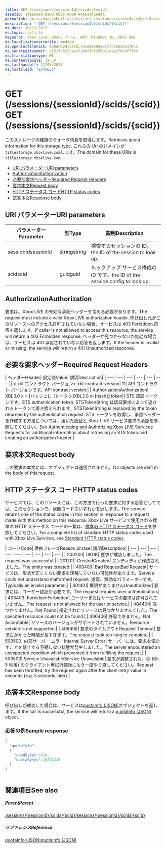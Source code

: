 ```yaml
---
title: GET (/sessions/{sessionId}/scids/{scid})
assetID: 1feaceed-ba0d-0b0c-e809-44ba41f2e4ea
permalink: en-us/docs/xboxlive/rest/uri-sessionssessionidscidsscid-get.html
description: " GET (/sessions/{sessionId}/scids/{scid})"
ms.date: 10/12/2017
ms.topic: article
keywords: Xbox Live, Xbox, ゲーム, UWP, Windows 10, Xbox One
ms.localizationpriority: medium
ms.openlocfilehash: 8a0dcd24c57cbc7dce596961afcfd7e0eba476c3
ms.sourcegitcommit: d2517e522cacc5240f7dffd5bc1eaa278e3f7768
ms.translationtype: MT
ms.contentlocale: ja-JP
ms.lasthandoff: 12/03/2018
ms.locfileid: "8345636"
---
```

# <a name="get-sessionssessionidscidsscid"></a><span data-ttu-id="ddd59-104">GET (/sessions/{sessionId}/scids/{scid})</span><span class="sxs-lookup"><span data-stu-id="ddd59-104">GET (/sessions/{sessionId}/scids/{scid})</span></span>
<span data-ttu-id="ddd59-105">このストレージの種類のクォータ情報を取得します。</span><span class="sxs-lookup"><span data-stu-id="ddd59-105">Retrieves quota information for this storage type.</span></span> <span data-ttu-id="ddd59-106">これらの Uri のドメインが`titlestorage.xboxlive.com`します。</span><span class="sxs-lookup"><span data-stu-id="ddd59-106">The domain for these URIs is `titlestorage.xboxlive.com`.</span></span>
 
  * [<span data-ttu-id="ddd59-107">URI パラメーター</span><span class="sxs-lookup"><span data-stu-id="ddd59-107">URI parameters</span></span>](#ID4EX)
  * [<span data-ttu-id="ddd59-108">Authorization</span><span class="sxs-lookup"><span data-stu-id="ddd59-108">Authorization</span></span>](#ID4ECB)
  * [<span data-ttu-id="ddd59-109">必要な要求ヘッダー</span><span class="sxs-lookup"><span data-stu-id="ddd59-109">Required Request Headers</span></span>](#ID4ENB)
  * [<span data-ttu-id="ddd59-110">要求本文</span><span class="sxs-lookup"><span data-stu-id="ddd59-110">Request body</span></span>](#ID4EWC)
  * [<span data-ttu-id="ddd59-111">HTTP ステータス コード</span><span class="sxs-lookup"><span data-stu-id="ddd59-111">HTTP status codes</span></span>](#ID4EBD)
  * [<span data-ttu-id="ddd59-112">応答本文</span><span class="sxs-lookup"><span data-stu-id="ddd59-112">Response body</span></span>](#ID4E2H)
 
<a id="ID4EX"></a>

 
## <a name="uri-parameters"></a><span data-ttu-id="ddd59-113">URI パラメーター</span><span class="sxs-lookup"><span data-stu-id="ddd59-113">URI parameters</span></span>
 
| <span data-ttu-id="ddd59-114">パラメーター</span><span class="sxs-lookup"><span data-stu-id="ddd59-114">Parameter</span></span>| <span data-ttu-id="ddd59-115">型</span><span class="sxs-lookup"><span data-stu-id="ddd59-115">Type</span></span>| <span data-ttu-id="ddd59-116">説明</span><span class="sxs-lookup"><span data-stu-id="ddd59-116">Description</span></span>| 
| --- | --- | --- | 
| <span data-ttu-id="ddd59-117">sessionId</span><span class="sxs-lookup"><span data-stu-id="ddd59-117">sessionId</span></span>| <span data-ttu-id="ddd59-118">string</span><span class="sxs-lookup"><span data-stu-id="ddd59-118">string</span></span>| <span data-ttu-id="ddd59-119">検索するセッションの ID。</span><span class="sxs-lookup"><span data-stu-id="ddd59-119">the ID of the session to look up.</span></span>| 
| <span data-ttu-id="ddd59-120">scid</span><span class="sxs-lookup"><span data-stu-id="ddd59-120">scid</span></span>| <span data-ttu-id="ddd59-121">guid</span><span class="sxs-lookup"><span data-stu-id="ddd59-121">guid</span></span>| <span data-ttu-id="ddd59-122">ルックアップ サービス構成の ID です。</span><span class="sxs-lookup"><span data-stu-id="ddd59-122">the ID of the service config to look up.</span></span>| 
  
<a id="ID4ECB"></a>

 
## <a name="authorization"></a><span data-ttu-id="ddd59-123">Authorization</span><span class="sxs-lookup"><span data-stu-id="ddd59-123">Authorization</span></span>
 
<span data-ttu-id="ddd59-124">要求は、Xbox LIVE の有効な承認ヘッダーを含める必要があります。</span><span class="sxs-lookup"><span data-stu-id="ddd59-124">The request must include a valid Xbox LIVE authorization header.</span></span> <span data-ttu-id="ddd59-125">呼び出し元がこのリソースへのアクセス許可されていない場合、サービスは 403 Forbidden 応答を返します。</span><span class="sxs-lookup"><span data-stu-id="ddd59-125">If caller is not allowed to access this resource, the service will return a 403 Forbidden response.</span></span> <span data-ttu-id="ddd59-126">ヘッダーが見つからないか無効な場合は、サービスは 401 承認されていない応答を返します。</span><span class="sxs-lookup"><span data-stu-id="ddd59-126">If the header is invalid or missing, the service will return a 401 Unauthorized response.</span></span> 
  
<a id="ID4ENB"></a>

 
## <a name="required-request-headers"></a><span data-ttu-id="ddd59-127">必要な要求ヘッダー</span><span class="sxs-lookup"><span data-stu-id="ddd59-127">Required Request Headers</span></span>
 
| <span data-ttu-id="ddd59-128">ヘッダー</span><span class="sxs-lookup"><span data-stu-id="ddd59-128">Header</span></span>| <span data-ttu-id="ddd59-129">設定値</span><span class="sxs-lookup"><span data-stu-id="ddd59-129">Value</span></span>| <span data-ttu-id="ddd59-130">説明</span><span class="sxs-lookup"><span data-stu-id="ddd59-130">Description</span></span>| 
| --- | --- | --- | --- | --- | --- | 
| <span data-ttu-id="ddd59-131">x xbl コントラクト バージョン</span><span class="sxs-lookup"><span data-stu-id="ddd59-131">x-xbl-contract-version</span></span>| <span data-ttu-id="ddd59-132">1</span><span class="sxs-lookup"><span data-stu-id="ddd59-132">1</span></span>| <span data-ttu-id="ddd59-133">API コントラクト バージョンです。</span><span class="sxs-lookup"><span data-stu-id="ddd59-133">API contract version.</span></span>| 
| <span data-ttu-id="ddd59-134">Authorization</span><span class="sxs-lookup"><span data-stu-id="ddd59-134">Authorization</span></span>| <span data-ttu-id="ddd59-135">XBL3.0 x = [ハッシュ]。[トークン]</span><span class="sxs-lookup"><span data-stu-id="ddd59-135">XBL3.0 x=[hash];[token]</span></span>| <span data-ttu-id="ddd59-136">STS 認証トークンです。</span><span class="sxs-lookup"><span data-stu-id="ddd59-136">STS authentication token.</span></span> <span data-ttu-id="ddd59-137">STSTokenString は認証要求によって返されるトークンで置き換えられます。</span><span class="sxs-lookup"><span data-stu-id="ddd59-137">STSTokenString is replaced by the token returned by the authentication request.</span></span> <span data-ttu-id="ddd59-138">STS トークンを取得し、承認ヘッダーを作成する方法については、用いた認証と Xbox LIVE サービス要求の承認を参照してください。</span><span class="sxs-lookup"><span data-stu-id="ddd59-138">See Authenticating and Authorizing Xbox LIVE Services Requests for additional information about retrieving an STS token and creating an authorization header.</span></span>| 
  
<a id="ID4EWC"></a>

 
## <a name="request-body"></a><span data-ttu-id="ddd59-139">要求本文</span><span class="sxs-lookup"><span data-stu-id="ddd59-139">Request body</span></span>
 
<span data-ttu-id="ddd59-140">この要求の本文には、オブジェクトは送信されません。</span><span class="sxs-lookup"><span data-stu-id="ddd59-140">No objects are sent in the body of this request.</span></span>
  
<a id="ID4EBD"></a>

 
## <a name="http-status-codes"></a><span data-ttu-id="ddd59-141">HTTP ステータス コード</span><span class="sxs-lookup"><span data-stu-id="ddd59-141">HTTP status codes</span></span>
 
<span data-ttu-id="ddd59-142">サービスでは、このリソースには、この方法で行った要求に対する応答としてでは、このセクションで、状態コードのいずれかを返します。</span><span class="sxs-lookup"><span data-stu-id="ddd59-142">The service returns one of the status codes in this section in response to a request made with this method on this resource.</span></span> <span data-ttu-id="ddd59-143">Xbox Live サービスで使用される標準の HTTP ステータス コードの一覧は、[標準の HTTP ステータス コード](../../additional/httpstatuscodes.md)を参照してください。</span><span class="sxs-lookup"><span data-stu-id="ddd59-143">For a complete list of standard HTTP status codes used with Xbox Live Services, see [Standard HTTP status codes](../../additional/httpstatuscodes.md).</span></span>
 
| <span data-ttu-id="ddd59-144">コード</span><span class="sxs-lookup"><span data-stu-id="ddd59-144">Code</span></span>| <span data-ttu-id="ddd59-145">理由フレーズ</span><span class="sxs-lookup"><span data-stu-id="ddd59-145">Reason phrase</span></span>| <span data-ttu-id="ddd59-146">説明</span><span class="sxs-lookup"><span data-stu-id="ddd59-146">Description</span></span>| 
| --- | --- | --- | --- | --- | --- | --- | --- | --- | 
| <span data-ttu-id="ddd59-147">200</span><span class="sxs-lookup"><span data-stu-id="ddd59-147">200</span></span>| <span data-ttu-id="ddd59-148">OK</span><span class="sxs-lookup"><span data-stu-id="ddd59-148">OK</span></span>| <span data-ttu-id="ddd59-149">要求が成功しました。</span><span class="sxs-lookup"><span data-stu-id="ddd59-149">The request was successful.</span></span>| 
| <span data-ttu-id="ddd59-150">201</span><span class="sxs-lookup"><span data-stu-id="ddd59-150">201</span></span>| <span data-ttu-id="ddd59-151">Created</span><span class="sxs-lookup"><span data-stu-id="ddd59-151">Created</span></span>| <span data-ttu-id="ddd59-152">エンティティが作成されました。</span><span class="sxs-lookup"><span data-stu-id="ddd59-152">The entity was created.</span></span>| 
| <span data-ttu-id="ddd59-153">400</span><span class="sxs-lookup"><span data-stu-id="ddd59-153">400</span></span>| <span data-ttu-id="ddd59-154">Bad Request</span><span class="sxs-lookup"><span data-stu-id="ddd59-154">Bad Request</span></span>| <span data-ttu-id="ddd59-155">サービスは、形式が正しくない要求を理解していない可能性があります。</span><span class="sxs-lookup"><span data-stu-id="ddd59-155">Service could not understand malformed request.</span></span> <span data-ttu-id="ddd59-156">通常、無効なパラメーターです。</span><span class="sxs-lookup"><span data-stu-id="ddd59-156">Typically an invalid parameter.</span></span>| 
| <span data-ttu-id="ddd59-157">401</span><span class="sxs-lookup"><span data-stu-id="ddd59-157">401</span></span>| <span data-ttu-id="ddd59-158">権限がありません</span><span class="sxs-lookup"><span data-stu-id="ddd59-158">Unauthorized</span></span>| <span data-ttu-id="ddd59-159">要求には、ユーザー認証が必要です。</span><span class="sxs-lookup"><span data-stu-id="ddd59-159">The request requires user authentication.</span></span>| 
| <span data-ttu-id="ddd59-160">403</span><span class="sxs-lookup"><span data-stu-id="ddd59-160">403</span></span>| <span data-ttu-id="ddd59-161">Forbidden</span><span class="sxs-lookup"><span data-stu-id="ddd59-161">Forbidden</span></span>| <span data-ttu-id="ddd59-162">ユーザーまたはサービスの要求は許可されていません。</span><span class="sxs-lookup"><span data-stu-id="ddd59-162">The request is not allowed for the user or service.</span></span>| 
| <span data-ttu-id="ddd59-163">404</span><span class="sxs-lookup"><span data-stu-id="ddd59-163">404</span></span>| <span data-ttu-id="ddd59-164">見つかりません。</span><span class="sxs-lookup"><span data-stu-id="ddd59-164">Not Found</span></span>| <span data-ttu-id="ddd59-165">指定されたリソースは見つかりませんでした。</span><span class="sxs-lookup"><span data-stu-id="ddd59-165">The specified resource could not be found.</span></span>| 
| <span data-ttu-id="ddd59-166">406</span><span class="sxs-lookup"><span data-stu-id="ddd59-166">406</span></span>| <span data-ttu-id="ddd59-167">許容できません。</span><span class="sxs-lookup"><span data-stu-id="ddd59-167">Not Acceptable</span></span>| <span data-ttu-id="ddd59-168">リソースのバージョンがサポートされていません。</span><span class="sxs-lookup"><span data-stu-id="ddd59-168">Resource version is not supported.</span></span>| 
| <span data-ttu-id="ddd59-169">408</span><span class="sxs-lookup"><span data-stu-id="ddd59-169">408</span></span>| <span data-ttu-id="ddd59-170">要求のタイムアウト</span><span class="sxs-lookup"><span data-stu-id="ddd59-170">Request Timeout</span></span>| <span data-ttu-id="ddd59-171">要求にかかった時間が長すぎます。</span><span class="sxs-lookup"><span data-stu-id="ddd59-171">The request took too long to complete.</span></span>| 
| <span data-ttu-id="ddd59-172">500</span><span class="sxs-lookup"><span data-stu-id="ddd59-172">500</span></span>| <span data-ttu-id="ddd59-173">内部サーバー エラー</span><span class="sxs-lookup"><span data-stu-id="ddd59-173">Internal Server Error</span></span>| <span data-ttu-id="ddd59-174">サーバーには、要求を満たすことを禁止する予期しない状態が発生しました。</span><span class="sxs-lookup"><span data-stu-id="ddd59-174">The server encountered an unexpected condition which prevented it from fulfilling the request.</span></span>| 
| <span data-ttu-id="ddd59-175">503</span><span class="sxs-lookup"><span data-stu-id="ddd59-175">503</span></span>| <span data-ttu-id="ddd59-176">Service Unavailable</span><span class="sxs-lookup"><span data-stu-id="ddd59-176">Service Unavailable</span></span>| <span data-ttu-id="ddd59-177">要求が調整された、秒 (例: 5 秒後) のクライアント再試行値後にもう一度やり直してください。</span><span class="sxs-lookup"><span data-stu-id="ddd59-177">Request has been throttled, try the request again after the client-retry value in seconds (e.g. 5 seconds later).</span></span>| 
  
<a id="ID4E2H"></a>

 
## <a name="response-body"></a><span data-ttu-id="ddd59-178">応答本文</span><span class="sxs-lookup"><span data-stu-id="ddd59-178">Response body</span></span>
 
<span data-ttu-id="ddd59-179">呼び出しが成功した場合は、サービスは[quotaInfo (JSON)](../../json/json-quota.md)オブジェクトを返します。</span><span class="sxs-lookup"><span data-stu-id="ddd59-179">If the call is successful, the service will return a [quotaInfo (JSON)](../../json/json-quota.md) object.</span></span> 
 
<a id="ID4EKAAC"></a>

 
### <a name="sample-response"></a><span data-ttu-id="ddd59-180">応答の例</span><span class="sxs-lookup"><span data-stu-id="ddd59-180">Sample response</span></span>
 

```cpp
{
  "quotaInfo":
  {
    "usedBytes":619,
    "quotaBytes":16777216
  }
}
         
```

   
<a id="ID4EWAAC"></a>

 
## <a name="see-also"></a><span data-ttu-id="ddd59-181">関連項目</span><span class="sxs-lookup"><span data-stu-id="ddd59-181">See also</span></span>
 
<a id="ID4EYAAC"></a>

 
##### <a name="parent"></a><span data-ttu-id="ddd59-182">Parent</span><span class="sxs-lookup"><span data-stu-id="ddd59-182">Parent</span></span> 

[<span data-ttu-id="ddd59-183">/sessions/{sessionId}/scids/{scid}</span><span class="sxs-lookup"><span data-stu-id="ddd59-183">/sessions/{sessionId}/scids/{scid}</span></span>](uri-sessionssessionidscidsscid.md)

  
<a id="ID4ECBAC"></a>

 
##### <a name="reference"></a><span data-ttu-id="ddd59-184">リファレンス</span><span class="sxs-lookup"><span data-stu-id="ddd59-184">Reference</span></span> 

[<span data-ttu-id="ddd59-185">quotaInfo (JSON)</span><span class="sxs-lookup"><span data-stu-id="ddd59-185">quotaInfo (JSON)</span></span>](../../json/json-quota.md)

   
